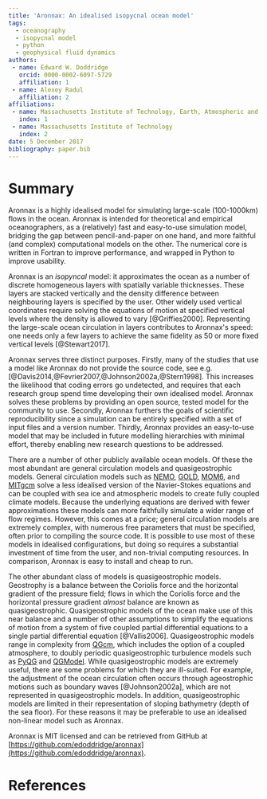 ```yaml
---
title: 'Aronnax: An idealised isopycnal ocean model'
tags:
  - oceanography
  - isopycnal model
  - python
  - geophysical fluid dynamics
authors:
 - name: Edward W. Doddridge
   orcid: 0000-0002-6097-5729
   affiliation: 1
 - name: Alexey Radul
   affiliation: 2
affiliations:
 - name: Massachusetts Institute of Technology, Earth, Atmospheric and Planetary Sciences
   index: 1
 - name: Massachusetts Institute of Technology
   index: 2
date: 5 December 2017
bibliography: paper.bib
---
```


# Summary

Aronnax is a highly idealised model for simulating large-scale (100-1000km) flows in the ocean. Aronnax is intended for theoretical and empirical oceanographers, as a (relatively) fast and easy-to-use simulation model, bridging the gap between pencil-and-paper on one hand, and more faithful (and complex) computational models on the other. The numerical core is written in Fortran to improve performance, and wrapped in Python to improve usability.

Aronnax is an _isopyncal_ model: it approximates the ocean as a number of discrete homogeneous layers with spatially variable thicknesses. These layers are stacked vertically and the density difference between neighbouring layers is specified by the user. Other widely used vertical coordinates require solving the equations of motion at specified vertical levels where the density is allowed to vary [@Griffies2000]. Representing the large-scale ocean circulation in layers contributes to Aronnax's speed: one needs only a few layers to achieve the same fidelity as 50 or more fixed vertical levels [@Stewart2017].

Aronnax serves three distinct purposes. Firstly, many of the studies that use a model like Aronnax do not provide the source code, see e.g. [@Davis2014,@Fevrier2007,@Johnson2002a,@Stern1998]. This increases the likelihood that coding errors go undetected, and requires that each research group spend time developing their own idealised model. Aronnax solves these problems by providing an open source, tested model for the community to use. Secondly, Aronnax furthers the goals of scientific reproducibility since a simulation can be entirely specified with a set of input files and a version number. Thirdly, Aronnax provides an easy-to-use model that may be included in future modelling hierarchies with minimal effort, thereby enabling new research questions to be addressed.

There are a number of other publicly available ocean models. Of these the most abundant are general circulation models and quasigeostrophic models. General circulation models such as [NEMO](https://www.nemo-ocean.eu/), [GOLD](https://www.gfdl.noaa.gov/gold-ocean-model/), [MOM6](https://github.com/NOAA-GFDL/MOM6), and [MITgcm](http://mitgcm.org/) solve a less idealised version of the Navier-Stokes equations and can be coupled with sea ice and atmospheric models to create fully coupled climate models. Because the underlying equations are derived with fewer approximations these models can more faithfully simulate a wider range of flow regimes. However, this comes at a price; general circulation models are extremely complex, with numerous free parameters that must be specified, often prior to compiling the source code. It is possible to use most of these models in idealised configurations, but doing so requires a substantial investment of time from the user, and non-trivial computing resources. In comparison, Aronnax is easy to install and cheap to run.

The other abundant class of models is quasigeostrophic models. Geostrophy is a balance between the Coriolis force and the horizontal gradient of the pressure field; flows in which the Coriolis force and the horizontal pressure gradient _almost_ balance are known as quasigeostrophic. Quasigeostrophic models of the ocean make use of this near balance and a number of other assumptions to simplify the equations of motion from a system of five coupled partial differential equations to a single partial differential equation [@Vallis2006]. Quasigeostrophic models range in complexity from [QGcm](http://www.q-gcm.org/), which includes the option of a coupled atmosphere, to doubly periodic quasigeostrophic turbulence models such as [PyQG](http://pyqg.readthedocs.io/en/stable/) and [QGModel](https://github.com/joernc/QGModel). While quasigeostrophic models are extremely useful, there are some problems for which they are ill-suited. For example, the adjustment of the ocean circulation often occurs through ageostrophic motions such as boundary waves [@Johnson2002a], which are not represented in quasigeostrophic models. In addition, quasigeostrophic models are limited in their representation of sloping bathymetry (depth of the sea floor). For these reasons it may be preferable to use an idealised non-linear model such as Aronnax.

Aronnax is MIT licensed and can be retrieved from GitHub at [https://github.com/edoddridge/aronnax](https://github.com/edoddridge/aronnax).

# References
